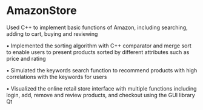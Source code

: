 # AmazonStore

Used C++ to implement basic functions of Amazon, including searching, adding to cart, buying and reviewing

•	Implemented the sorting algorithm with C++ comparator and merge sort to enable users to present products sorted by different attributes such as price and rating

•	Simulated the keywords search function to recommend products with high correlations with the keywords for users 

•	Visualized the online retail store interface with multiple functions including login, add, remove and review products, and checkout using the GUI library Qt

